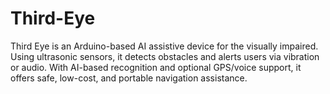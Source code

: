 # Third-Eye
Third Eye is an Arduino-based AI assistive device for the visually impaired. Using ultrasonic sensors, it detects obstacles and alerts users via vibration or audio. With AI-based recognition and optional GPS/voice support, it offers safe, low-cost, and portable navigation assistance.
